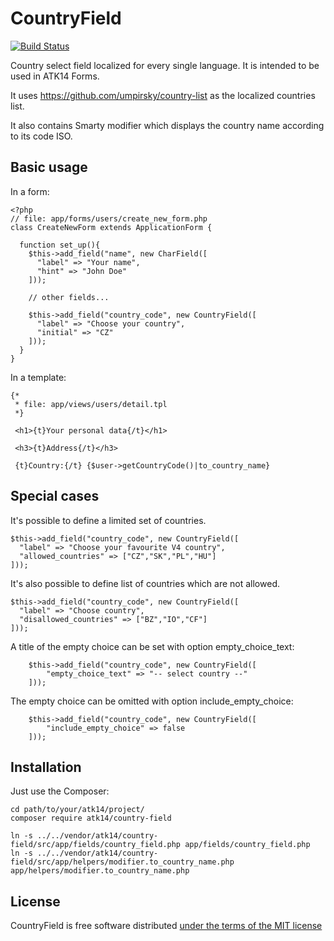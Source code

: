 CountryField
============

[![Build Status](https://travis-ci.com/atk14/CountryField.svg?branch=master)](https://travis-ci.com/atk14/CountryField)

Country select field localized for every single language. It is intended to be used in ATK14 Forms.

It uses https://github.com/umpirsky/country-list as the localized countries list.

It also contains Smarty modifier which displays the country name according to its code ISO.

Basic usage
-----------

In a form:

    <?php
    // file: app/forms/users/create_new_form.php
    class CreateNewForm extends ApplicationForm {

      function set_up(){
        $this->add_field("name", new CharField([
          "label" => "Your name",
          "hint" => "John Doe"
        ]));

        // other fields...

        $this->add_field("country_code", new CountryField([
          "label" => "Choose your country",
          "initial" => "CZ"
        ]));
      }
    }

In a template:

    {*
     * file: app/views/users/detail.tpl
     *}

     <h1>{t}Your personal data{/t}</h1>

     <h3>{t}Address{/t}</h3>

     {t}Country:{/t} {$user->getCountryCode()|to_country_name}

Special cases
-------------

It's possible to define a limited set of countries.

    $this->add_field("country_code", new CountryField([
      "label" => "Choose your favourite V4 country",
      "allowed_countries" => ["CZ","SK","PL","HU"]
    ]));

It's also possible to define list of countries which are not allowed.

    $this->add_field("country_code", new CountryField([
      "label" => "Choose country",
      "disallowed_countries" => ["BZ","IO","CF"]
    ]));

A title of the empty choice can be set with option empty_choice_text:

		$this->add_field("country_code", new CountryField([
			"empty_choice_text" => "-- select country --"
		]));

The empty choice can be omitted with option include_empty_choice:

		$this->add_field("country_code", new CountryField([
			"include_empty_choice" => false
		]));

Installation
------------

Just use the Composer:

    cd path/to/your/atk14/project/
    composer require atk14/country-field

    ln -s ../../vendor/atk14/country-field/src/app/fields/country_field.php app/fields/country_field.php
    ln -s ../../vendor/atk14/country-field/src/app/helpers/modifier.to_country_name.php app/helpers/modifier.to_country_name.php

License
-------

CountryField is free software distributed [under the terms of the MIT license](http://www.opensource.org/licenses/mit-license)
